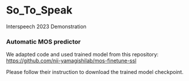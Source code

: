 # So_To_Speak
Interspeech 2023 Demonstration

### Automatic MOS predictor
We adapted code and used trained model from this repository: https://github.com/nii-yamagishilab/mos-finetune-ssl

Please follow their instruction to download the trained model checkpoint.